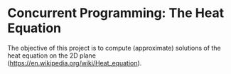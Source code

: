 # Concurrent Programming: The Heat Equation
The objective of this project is to compute (approximate) solutions of the heat equation on the 2D plane (https://en.wikipedia.org/wiki/Heat_equation). 
